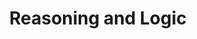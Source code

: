 ---
layout: page
title: Reasoning and Logic
description: 
img: 
redirect: https://www.studyguide.tudelft.nl/a101_displayCourse.do?course_id=61473
importance: 3
category: course
---